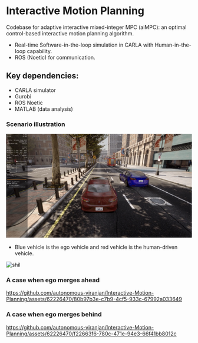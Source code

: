 # Interactive Motion Planning
Codebase for adaptive interactive mixed-integer MPC (aiMPC): an optimal control-based interactive motion planning algorithm.

- Real-time Software-in-the-loop simulation in CARLA with Human-in-the-loop capability.
- ROS (Noetic) for communication.

## Key dependencies:
- CARLA simulator
- Gurobi
- ROS Noetic
- MATLAB (data analysis)

### Scenario illustration
![alt text](https://github.com/autonomous-viranjan/Interactive-Motion-Planning/blob/main/scenario.png)
- Blue vehicle is the ego vehicle and red vehicle is the human-driven vehicle.

![shil](https://github.com/autonomous-viranjan/Interactive-Motion-Planning/assets/62226470/007e4ddd-783e-495a-a7bf-8f61333cc901)

### A case when ego merges ahead
https://github.com/autonomous-viranjan/Interactive-Motion-Planning/assets/62226470/80b97b3e-c7b9-4cf5-933c-67992a033649

### A case when ego merges behind
https://github.com/autonomous-viranjan/Interactive-Motion-Planning/assets/62226470/f22663f6-780c-471e-94e3-66f41bb8012c
